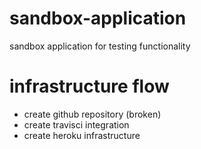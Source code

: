 # sandbox-application
sandbox application for testing functionality

# infrastructure flow
- create github repository (broken)
- create travisci integration
- create heroku infrastructure